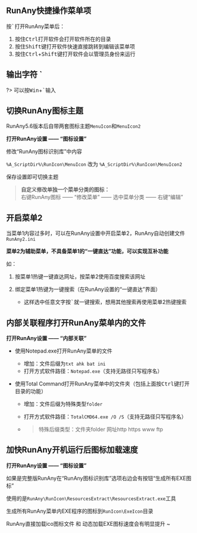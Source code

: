 
## RunAny快捷操作菜单项

按<kbd>`</kbd>打开RunAny菜单后：
1. 按住<kbd>Ctrl</kbd>打开软件会打开软件所在的目录
2. 按住<kbd>Shift</kbd>键打开软件快速直接跳转到编辑该菜单项
3. 按住<kbd>Ctrl</kbd>+<kbd>Shift</kbd>键打开软件会以管理员身份来运行

## 输出字符 \` 

?> 可以按<kbd>Win</kbd>+<kbd>\`</kbd>输入

## 切换RunAny图标主题

RunAny5.6版本后自带两套图标主题`MenuIcon`和`MenuIcon2`

**打开RunAny设置 —— “图标设置”**

修改“RunAny图标识别库”中内容

`%A_ScriptDir%\RunIcon\MenuIcon` 改为 `%A_ScriptDir%\RunIcon\MenuIcon2`

保存设置即可切换主题

> **自定义修改单独一个菜单分类的图标：** <br>
> 右键RunAny图标 —— “修改菜单” —— 选中菜单分类 —— 右键“编辑”

## 开启菜单2

当菜单1内容过多时，可以在RunAny设置中开启菜单2，RunAny自动创建文件`RunAny2.ini`

**菜单2为辅助菜单，不具备菜单1的“一键直达”功能，可以实现互补功能**

如：

1. 按菜单1热键一键直达网址，按菜单2使用百度搜索该网址

2. 绑定菜单1热键为一键搜索（在RunAny设置的“一键直达”界面）
   - 这样选中任意文字按<kbd>\`</kbd>就一键搜索，想用其他搜索再使用菜单2热键搜索

## 内部关联程序打开RunAny菜单内的文件

**打开RunAny设置 —— “内部关联”**

- 使用Notepad.exe打开RunAny菜单的文件

  - 增加：文件后缀为`txt ahk bat ini`
  - 打开方式软件路径：`Notepad.exe`（支持无路径只写程序名）

- 使用Total Command打开RunAny菜单中的文件夹（包括上面按<kbd>Ctrl</kbd>键打开目录的功能）

  - 增加：文件后缀为特殊类型`folder`

  - 打开方式软件路径：`TotalCMD64.exe /O /S`（支持无路径只写程序名）

  - > 特殊后缀类型：文件夹folder 网址http https www ftp

## 加快RunAny开机运行后图标加载速度

**打开RunAny设置 —— “图标设置”**

如果是完整版RunAny在“RunAny图标识别库”选项右边会有按钮“生成所有EXE图标”

使用的是`RunAny\RunIcon\ResourcesExtract\ResourcesExtract.exe`工具

生成所有RunAny菜单内EXE程序的图标到`RunIcon\ExeIcon`目录

RunAny直接加载ico图标文件 和 动态加载EXE图标速度会有明显提升 ~